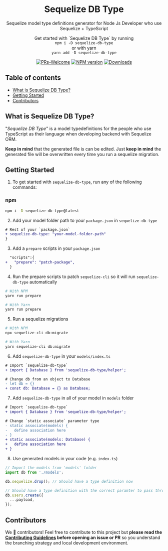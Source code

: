 <h1 align="center">
  Sequelize DB Type
</h1>

<p align="center">
  Sequelize model type definitions generator for Node Js Developer who use Sequelize + TypeScript
</p>

<p align="center">
  Get started with `Sequelize DB Type` by running 
  <br \>
  <code>npm i -D sequelize-db-type</code>
  <br \>
  or with yarn
  <br \>
  <code>yarn add -D sequelize-db-type</code>
</p>

<div align="center">

[![PRs-Welcome][contribute-image]][contribute-url] [![NPM version][npm-image]][npm-url]
[![Downloads][downloads-image]][npm-url]

</div>

[downloads-image]: https://img.shields.io/npm/dm/sequelize-db-type?color=364fc7&logoColor=364fc7
[npm-url]: https://www.npmjs.com/package/sequelize-db-type
[npm-image]: https://img.shields.io/npm/v/sequelize-db-type?color=0b7285&logoColor=0b7285
[contribute-url]: https://github.com/krsbx/sequelize-db-type/blob/main/CONTRIBUTING.md
[contribute-image]: https://img.shields.io/badge/PRs-welcome-blue.svg

## Table of contents

- <a href="#about">What is Sequelize DB Type?</a>
- <a href="#getting-started">Getting Started</a>
- <a href="#contributors">Contributors</a>

<h2 id="about">What is Sequelize DB Type?</h2>

"_Sequelize DB Type_" is a model typedefinitions for the people who use TypeScript as their language when developing backend with Sequelize ORM.

**Keep in mind** that the generated file is can be edited. Just **keep in mind** the generated file will be overwritten every time you run a sequelize migration.

<h2 id="getting-started">Getting Started</h2>

1. To get started with `sequelize-db-type`, run any of the following commands:

### npm

```bash
npm i -D sequelize-db-type@latest
```

2. Add your model folder path to your `package.json` in `sequelize-db-type`

```diff
# Rest of your `package.json`
+ sequelize-db-type: "your-model-folder-path"
}
```

3. Add a `prepare` scripts in your `package.json`

```diff
  "scripts":{
+   "prepare": "patch-package",
  }
```

4. Run the prepare scripts to patch `sequelize-cli` so it will run `sequelize-db-type` automatically

```bash
# With NPM
yarn run prepare

# With Yarn
yarn run prepare
```

5. Run a sequelize migrations

```bash
# With NPM
npx sequelize-cli db:migrate

# With Yarn
yarn sequelize-cli db:migrate
```

6. Add `sequelize-db-type` in your `models/index.ts`

```diff
# Import `sequelize-db-type`
+ import { Database } from 'sequelize-db-type/helper';

# Change db from an object to Database
- let db = {}
+ const db: Database = {} as Database;
```

7. Add `sequelize-db-type` in all of your model in `models` folder

```diff
# Import `sequelize-db-type`
+ import { Database } from 'sequelize-db-type/helper';

# Change `static associate` parameter type
- static associate(models) {
-   define association here
- }
+ static associate(models: Database) {
+   define association here
+ }
```

8. Use generated models in your code (e.g. `index.ts`)

```ts
// Import the models from 'models' folder
import db from './models';

db.sequelize.drop(); // Should have a type definition now

// Should have a type definition with the correct paramter to pass through
db.users.create({
  ...payload,
});
```

<h2 id="contributors">Contributors</h2>

We 💖 contributors! Feel free to contribute to this project but **please read the [Contributing Guidelines](CONTRIBUTING.md) before opening an issue or PR** so you understand the branching strategy and local development environment.
